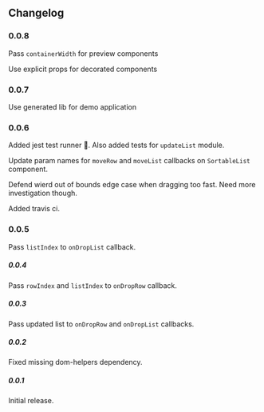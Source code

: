 Changelog
---------

### 0.0.8
Pass `containerWidth` for preview components

Use explicit props for decorated components

### 0.0.7
Use generated lib for demo application

### 0.0.6
Added jest test runner :green_apple:. Also added tests for `updateList` module.

Update param names for `moveRow` and `moveList` callbacks on `SortableList` component.

Defend wierd out of bounds edge case when dragging too fast. Need more investigation though.

Added travis ci.


### 0.0.5
Pass `listIndex` to `onDropList` callback.

##### 0.0.4
Pass `rowIndex` and `listIndex` to `onDropRow` callback.

##### 0.0.3
Pass updated list to `onDropRow` and `onDropList` callbacks.

##### 0.0.2
Fixed missing dom-helpers dependency.

##### 0.0.1
Initial release.
